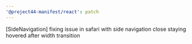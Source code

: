 ```yaml
---
'@project44-manifest/react': patch
---
```


[SideNavigation] fixing issue in safari with side navigation close staying hovered after width
transition
